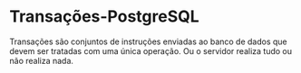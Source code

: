 # Transações-PostgreSQL
Transações são conjuntos de instruções enviadas ao banco de dados que devem ser tratadas com uma única operação. Ou o servidor realiza tudo ou não realiza nada. 
